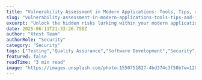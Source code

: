 ```yaml
---
title: "Vulnerability Assessment in Modern Applications: Tools, Tips, and Industry Insights"
slug: "vulnerability-assessment-in-modern-applications-tools-tips-and-industry-insights"
excerpt: "Unlock the hidden risks lurking within your modern applications with a thorough vulnerability assessment. Discover the importance of securing your digital assets in our increasingly connected world and learn how to shield your applications from potential threats effectively. Dont leave your software exposed, delve deeper into the essential world of vulnerability assessment with us!"
date: 2025-06-11T21:33:26.758Z
author: "Xtest Team"
authorRole: "Security"
category: "Security"
tags: ["Testing","Quality Assurance","Software Development","Security","Vulnerability"]
featured: false
readTime: "3 min read"
image: "https://images.unsplash.com/photo-1550751827-4bd374c3f58b?w=1200&h=600&fit=crop"
---
```


